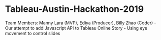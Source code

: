 # Tableau-Austin-Hackathon-2019
Team Members: Manny Lara (MVP), Ediya (Producer), Billy Zhao (Coder) - Our attempt to add Javascript API to Tableau Online Story - Using eye movement to control slides
